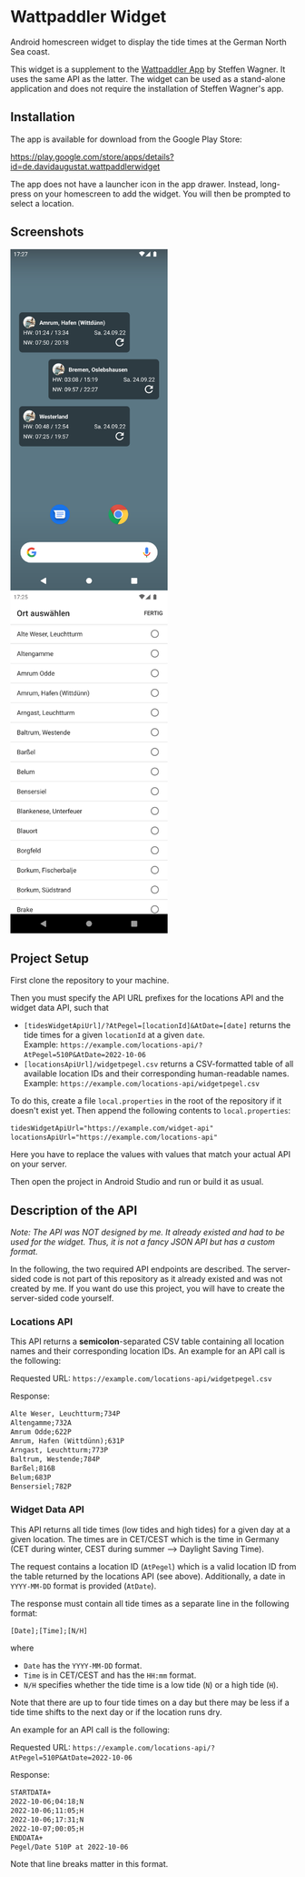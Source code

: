 # Wattpaddler Widget
Android homescreen widget to display the tide times at the German North Sea coast.

This widget is a supplement to the 
[Wattpaddler App](https://play.google.com/store/apps/details?id=com.embarcadero.Wattpaddler)
by Steffen Wagner. It uses the same API as the latter. The widget can be used as a stand-alone application and does not require the installation of Steffen Wagner's app.

## Installation
The app is available for download from the Google Play Store:

<https://play.google.com/store/apps/details?id=de.davidaugustat.wattpaddlerwidget>

The app does not have a launcher icon in the app drawer. Instead, long-press on your homescreen to add the widget. You will then be prompted to select a location.

## Screenshots
<img src="screenshots/widgets.png" height="600px" />
<img src="screenshots/location-selection.png" height="600px" />

## Project Setup
First clone the repository to your machine.

Then you must specify the API URL prefixes for the locations API and the widget data API, such that
- `[tidesWidgetApiUrl]/?AtPegel=[locationId]&AtDate=[date]` returns the tide times for a given 
`locationId` at a given `date`.  
Example: `https://example.com/locations-api/?AtPegel=510P&AtDate=2022-10-06`
- `[locationsApiUrl]/widgetpegel.csv` returns a CSV-formatted table of all available location IDs 
and their corresponding human-readable names.  
Example: `https://example.com/locations-api/widgetpegel.csv`

To do this, create a file `local.properties` in the root of the repository if it doesn't exist yet. Then
append the following contents to `local.properties`:
```properties
tidesWidgetApiUrl="https://example.com/widget-api"
locationsApiUrl="https://example.com/locations-api"
 ```
Here you have to replace the values with values that match your actual API on your server.

Then open the project in Android Studio and run or build it as usual.

## Description of the API
*Note: The API was NOT designed by me. It already existed and had to be used for the widget. Thus, it is not a fancy JSON API but has a custom format.*

In the following, the two required API endpoints are described. The server-sided code is not part of this repository as it already existed and was not created by me. If you want do use this project, you will have to create the server-sided code yourself.


### Locations API
This API returns a **semicolon**-separated CSV table containing all location names and their corresponding location IDs. An example for an API call is the following:

Requested URL: `https://example.com/locations-api/widgetpegel.csv`

Response:
```
Alte Weser, Leuchtturm;734P
Altengamme;732A
Amrum Odde;622P
Amrum, Hafen (Wittdünn);631P
Arngast, Leuchtturm;773P
Baltrum, Westende;784P
Barßel;816B
Belum;683P
Bensersiel;782P
```

### Widget Data API
This API returns all tide times (low tides and high tides) for a given day at a given location. The times are in CET/CEST which is the time in Germany (CET during winter, CEST during summer --> Daylight Saving Time).

The request contains a location ID (`AtPegel`) which is a valid location ID from the table returned by the locations API (see above). Additionally, a date in `YYYY-MM-DD` format is provided (`AtDate`).

The response must contain all tide times as a separate line in the following format:
```
[Date];[Time];[N/H]
```
where
- `Date` has the `YYYY-MM-DD` format.
- `Time` is in CET/CEST and has the `HH:mm` format.
- `N/H` specifies whether the tide time is a low tide (`N`) or a high tide (`H`).

Note that there are up to four tide times on a day but there may be less if a tide time shifts to the next day or if the location runs dry.

An example for an API call is the following:

Requested URL: `https://example.com/locations-api/?AtPegel=510P&AtDate=2022-10-06`

Response:
```
STARTDATA+
2022-10-06;04:18;N
2022-10-06;11:05;H
2022-10-06;17:31;N
2022-10-07;00:05;H
ENDDATA+
Pegel/Date 510P at 2022-10-06
```
Note that line breaks matter in this format.